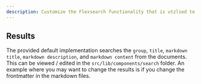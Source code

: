 ```yaml
---
description: Customize the Flexsearch functionality that is utzlied to search the documentation.
---
```





## Results

The provided default implementation searches the `group`, `title`, `markdown title`, `markdown description`, and `markdown content` from the documents. This can be viewed / edited in the `src/lib/components/search` folder. An example where you may want to change the results is if you change the frontmatter in the markdown files.

